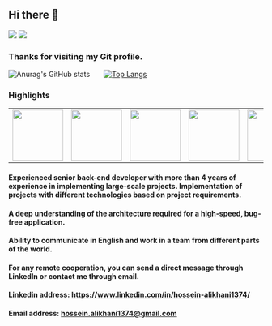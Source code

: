 ## Hi there 👋

![](https://komarev.com/ghpvc/?username=HosseinAlikhani&color=blueviolet)
![](https://img.shields.io/badge/dynamic/json?label=%20Stars&query=%24.stars&url=https://api.github-star-counter.workers.dev/user/HosseinAlikhani)
### Thanks for visiting my Git profile.




![Anurag's GitHub stats](https://github-readme-stats.vercel.app/api?username=HosseinAlikhani&show_icons=true&theme=tokyonight)
&nbsp;
&nbsp;
&nbsp;
[![Top Langs](https://github-readme-stats.vercel.app/api/top-langs/?username=HosseinAlikhani&layout=compact&theme=tokyonight)](https://github.com/anuraghazra/github-readme-stats)



### Highlights
<table>
  <tr>
    <td><img src="https://cdn.iconscout.com/icon/free/png-256/php-99-1175127.png" width="100"></td>
    <td><img src="https://cdn.iconscout.com/icon/free/png-256/laravel-226015.png" width="100"></td>
    <td><img src="https://cdn.iconscout.com/icon/free/png-256/python-2-226051.png" width="100"></td>
    <td><img src="https://cdn.iconscout.com/icon/free/png-64/javascript-24-1174950.png" width="100"></td>
    <td><img src="https://cdn.iconscout.com/icon/free/png-64/typescript-1174965.png" width="100"></td>
    <td><img src="https://cdn.iconscout.com/icon/free/png-64/node-js-1174925.png" width="100"></td>
    <td><img src="https://cdn.iconscout.com/icon/free/png-64/github-170-1175028.png" width="100"></td>
    <td><img src="https://cdn.iconscout.com/icon/free/png-64/visualstudio-1-1174964.png" width="100"></td>
   </tr>
  </table>



#### Experienced senior back-end developer with more than 4 years of experience in implementing large-scale projects. Implementation of projects with different technologies based on project requirements.
  
#### A deep understanding of the architecture required for a high-speed, bug-free application.
#### Ability to communicate in English and work in a team from different parts of the world.
#### For any remote cooperation, you can send a direct message through LinkedIn or contact me through email.

#### Linkedin address: https://www.linkedin.com/in/hossein-alikhani1374/
#### Email address: hossein.alikhani1374@gmail.com
